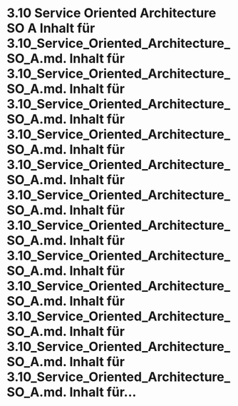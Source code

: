 # 3.10 Service Oriented Architecture SO A Inhalt für 3.10_Service_Oriented_Architecture_SO_A.md. Inhalt für 3.10_Service_Oriented_Architecture_SO_A.md. Inhalt für 3.10_Service_Oriented_Architecture_SO_A.md. Inhalt für 3.10_Service_Oriented_Architecture_SO_A.md. Inhalt für 3.10_Service_Oriented_Architecture_SO_A.md. Inhalt für 3.10_Service_Oriented_Architecture_SO_A.md. Inhalt für 3.10_Service_Oriented_Architecture_SO_A.md. Inhalt für 3.10_Service_Oriented_Architecture_SO_A.md. Inhalt für 3.10_Service_Oriented_Architecture_SO_A.md. Inhalt für 3.10_Service_Oriented_Architecture_SO_A.md. Inhalt für 3.10_Service_Oriented_Architecture_SO_A.md. Inhalt für 3.10_Service_Oriented_Architecture_SO_A.md. Inhalt für...